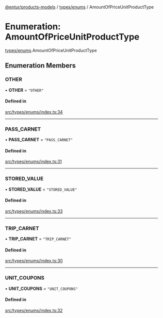 [@entur/products-models](../README.md) / [types/enums](../modules/types_enums.md) / AmountOfPriceUnitProductType

# Enumeration: AmountOfPriceUnitProductType

[types/enums](../modules/types_enums.md).AmountOfPriceUnitProductType

## Enumeration Members

### OTHER

• **OTHER** = ``"OTHER"``

#### Defined in

[src/types/enums/index.ts:34](https://github.com/entur/products-models/blob/main/src/types/enums/index.ts#L34)

___

### PASS\_CARNET

• **PASS\_CARNET** = ``"PASS_CARNET"``

#### Defined in

[src/types/enums/index.ts:31](https://github.com/entur/products-models/blob/main/src/types/enums/index.ts#L31)

___

### STORED\_VALUE

• **STORED\_VALUE** = ``"STORED_VALUE"``

#### Defined in

[src/types/enums/index.ts:33](https://github.com/entur/products-models/blob/main/src/types/enums/index.ts#L33)

___

### TRIP\_CARNET

• **TRIP\_CARNET** = ``"TRIP_CARNET"``

#### Defined in

[src/types/enums/index.ts:30](https://github.com/entur/products-models/blob/main/src/types/enums/index.ts#L30)

___

### UNIT\_COUPONS

• **UNIT\_COUPONS** = ``"UNIT_COUPONS"``

#### Defined in

[src/types/enums/index.ts:32](https://github.com/entur/products-models/blob/main/src/types/enums/index.ts#L32)

